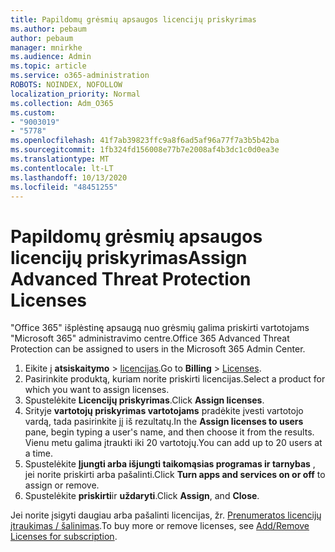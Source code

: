 ```yaml
---
title: Papildomų grėsmių apsaugos licencijų priskyrimas
ms.author: pebaum
author: pebaum
manager: mnirkhe
ms.audience: Admin
ms.topic: article
ms.service: o365-administration
ROBOTS: NOINDEX, NOFOLLOW
localization_priority: Normal
ms.collection: Adm_O365
ms.custom:
- "9003019"
- "5778"
ms.openlocfilehash: 41f7ab39823ffc9a8f6ad5af96a77f7a3b5b42ba
ms.sourcegitcommit: 1fb324fd156008e77b7e2008af4b3dc1c0d0ea3e
ms.translationtype: MT
ms.contentlocale: lt-LT
ms.lasthandoff: 10/13/2020
ms.locfileid: "48451255"
---
```

# <a name="assign-advanced-threat-protection-licenses"></a><span data-ttu-id="0f5a2-102">Papildomų grėsmių apsaugos licencijų priskyrimas</span><span class="sxs-lookup"><span data-stu-id="0f5a2-102">Assign Advanced Threat Protection Licenses</span></span>

<span data-ttu-id="0f5a2-103">"Office 365" išplėstinę apsaugą nuo grėsmių galima priskirti vartotojams "Microsoft 365" administravimo centre.</span><span class="sxs-lookup"><span data-stu-id="0f5a2-103">Office 365 Advanced Threat Protection can be assigned to users in the Microsoft 365 Admin Center.</span></span>

1. <span data-ttu-id="0f5a2-104">Eikite į **atsiskaitymo**  >  [licencijas](https://go.microsoft.com/fwlink/p/?linkid=842264).</span><span class="sxs-lookup"><span data-stu-id="0f5a2-104">Go to **Billing** > [Licenses](https://go.microsoft.com/fwlink/p/?linkid=842264).</span></span>
2. <span data-ttu-id="0f5a2-105">Pasirinkite produktą, kuriam norite priskirti licencijas.</span><span class="sxs-lookup"><span data-stu-id="0f5a2-105">Select a product for which you want to assign licenses.</span></span>
3. <span data-ttu-id="0f5a2-106">Spustelėkite **Licencijų priskyrimas**.</span><span class="sxs-lookup"><span data-stu-id="0f5a2-106">Click **Assign licenses**.</span></span>
4. <span data-ttu-id="0f5a2-107">Srityje **vartotojų priskyrimas vartotojams**  pradėkite įvesti vartotojo vardą, tada pasirinkite jį iš rezultatų.</span><span class="sxs-lookup"><span data-stu-id="0f5a2-107">In the **Assign licenses to users**  pane, begin typing a user's name, and then choose it from the results.</span></span> <span data-ttu-id="0f5a2-108">Vienu metu galima įtraukti iki 20 vartotojų.</span><span class="sxs-lookup"><span data-stu-id="0f5a2-108">You can add up to 20 users at a time.</span></span>
5. <span data-ttu-id="0f5a2-109">Spustelėkite **Įjungti arba išjungti taikomąsias programas ir tarnybas**  , jei norite priskirti arba pašalinti.</span><span class="sxs-lookup"><span data-stu-id="0f5a2-109">Click **Turn apps and services on or off**  to assign or remove.</span></span>
6. <span data-ttu-id="0f5a2-110">Spustelėkite **priskirti**ir  **uždaryti**.</span><span class="sxs-lookup"><span data-stu-id="0f5a2-110">Click **Assign**, and  **Close**.</span></span>

<span data-ttu-id="0f5a2-111">Jei norite įsigyti daugiau arba pašalinti licencijas, žr. [Prenumeratos licencijų įtraukimas / šalinimas](https://docs.microsoft.com/microsoft-365/commerce/licenses/buy-licenses?view=o365-worldwide#add-or-remove-licenses-for-your-business-subscription).</span><span class="sxs-lookup"><span data-stu-id="0f5a2-111">To buy more or remove licenses, see [Add/Remove Licenses for subscription](https://docs.microsoft.com/microsoft-365/commerce/licenses/buy-licenses?view=o365-worldwide#add-or-remove-licenses-for-your-business-subscription).</span></span>
